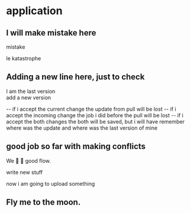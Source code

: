 # application

## I will make mistake here

mistake <!-- --i have typo -->

le katastrophe

## Adding a new line here, just to check

I am the last version <br>
add a new version

-- if i accept the current change the update from pull will be lost
-- if i accept the incoming change the job i did before the pull will be lost
-- if i accept the both changes the both will be saved, but i will have remember where was the update and where was the last version of mine

## good job so far with making conflicts

We :metal: :rocket: good flow.

write new stuff

now i am going to upload something

## Fly me to the moon.
